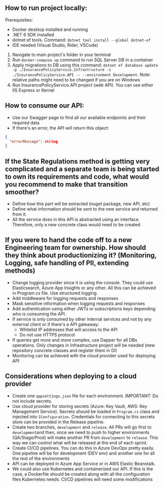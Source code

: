 ## How to run project locally:

Prerequisites:
- Docker desktop installed and running
- .NET 6 SDK installed
- dotnet ef tools. Command: `dotnet tool install --global dotnet-ef`
- IDE needed (Visual Studio, Rider, VSCode)

1. Navigate to main project's folder in your terminal
2. Run `docker-compose up` command to run SQL Server DB in a container
3. Apply migrations to DB using this command: `dotnet ef database update -p ./InsurancePolicyService.Infrastructure -s ./InsurancePolicyService.API -- --environment Development`. Note: relative paths might need to be changed if you are on Windows
4. Run InsurancePolicyService.API project (web API). You can use either IIS Express or Kernel

## How to consume our API:
- Use our Swagger page to find all our available endpoints and their required data
- If there's an error, the API will return this object:
```json
{
  "errorMessage": string
}
```

## If the State Regulations method is getting very complicated and a separate team is being started to own its requirements and code, what would you recommend to make that transition smoother?

- Define how this part will be extracted (nuget package, new API, etc)
- Define what information should be sent to the new service and returned from it.
- All the service does in this API is abstracted using an interface. Therefore, only a new concrete class would need to be created. 

## If you were to hand the code off to a new Engineering team for ownership. How should they think about productionizing it? (Monitoring, Logging, safe handling of PII, extending methods)

- Change logging provider since it is using the console. They could use Elasticsearch, Azure App Insights or any other. All this can be achieved in Program.cs file. Use structured logging.
- Add middleware for logging requests and responses
- Mask sensitive information when logging requests and responses
- Add authentication using either JWTs or subscriptions keys depending who is consuming the API. 
- If service is only consumed by other internal services and not by any external client or if there's a API gateaway:
  - Whitelist IP addresses that will access to the API
  - Do not use HTTPS protocol
- If queries get more and more complex, use Dapper for all DBs operations. Only changes in Infrastructure project will be needed (new repository concrete classes and register them in DI)
- Monitoring can be achieved with the cloud provider used for deploying API


## Considerations when deploying to a cloud provider
- Create one `appsettings.json` file for each environment. IMPORTANT: Do not include secrets.
- Use cloud provider for storing secrets (Azure: Key Vault, AWS: Key Management Service). Secrets should be loaded in `Program.cs` class and injected into `IConfiguration`. Credentials for connecting to this secrets store can be provided in the Release pipeline.
- Create two branches, `development` and `release`. All PRs will go first to `development`and then, once we need to push to higher environments (QA/Stage/Prod) will make another PR from `development` to `release`. This way we can control what will be released at the end of each sprint.
- Create CI/CD pipelines. You can do this in Azure DevOps pretty easily. One pipeline will be for development (DEV env) and another one for all the rest of the environments
- API can be deployed in Azure App Service or in AWS Elastic Beanstalk. 
- We could also use Kubernetes and containerized our API. If this is the case, a Dockerfile should be created along with all the configuration files Kubernetes needs. CI/CD pipelines will need some modifications